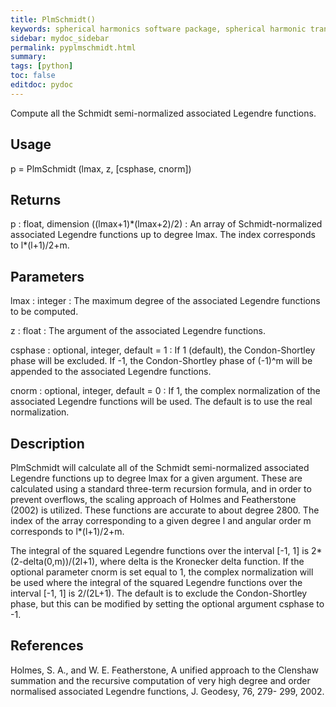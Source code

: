 ```yaml
---
title: PlmSchmidt()
keywords: spherical harmonics software package, spherical harmonic transform, legendre functions, multitaper spectral analysis, Python, gravity, magnetic field
sidebar: mydoc_sidebar
permalink: pyplmschmidt.html
summary:
tags: [python]
toc: false
editdoc: pydoc
---
```


Compute all the Schmidt semi-normalized associated Legendre functions.

## Usage

p = PlmSchmidt (lmax, z, [csphase, cnorm])

## Returns

p : float, dimension ((lmax+1)\*(lmax+2)/2)
:   An array of Schmidt-normalized associated Legendre functions up to degree lmax. The index corresponds to l*(l+1)/2+m.

## Parameters

lmax : integer
:   The maximum degree of the associated Legendre functions to be computed.

z : float
:   The argument of the associated Legendre functions.

csphase : optional, integer, default = 1
:   If 1 (default), the Condon-Shortley phase will be excluded. If -1, the Condon-Shortley phase of (-1)^m will be appended to the associated Legendre functions.

cnorm : optional, integer, default = 0
:   If 1, the complex normalization of the associated Legendre functions will be used. The default is to use the real normalization.

## Description

PlmSchmidt will calculate all of the Schmidt semi-normalized associated Legendre functions up to degree lmax for a given argument. These are calculated using a standard three-term recursion formula, and in order to prevent overflows, the scaling approach of Holmes and Featherstone (2002) is utilized. These functions are accurate to about degree 2800. The index of the array corresponding to a given degree l and angular order m corresponds to l*(l+1)/2+m.

The integral of the squared Legendre functions over the interval [-1, 1] is 2*(2-delta(0,m))/(2l+1), where delta is the Kronecker delta function. If the optional parameter cnorm is set equal to 1, the complex normalization will be used where the integral of the squared Legendre functions over the interval [-1, 1] is 2/(2L+1). The default is to exclude the Condon-Shortley phase, but this can be modified by setting the optional argument csphase to -1.

## References

Holmes, S. A., and W. E. Featherstone, A unified approach to the Clenshaw
summation and the recursive computation of very high degree and
order normalised associated Legendre functions, J. Geodesy, 76, 279-
299, 2002.
